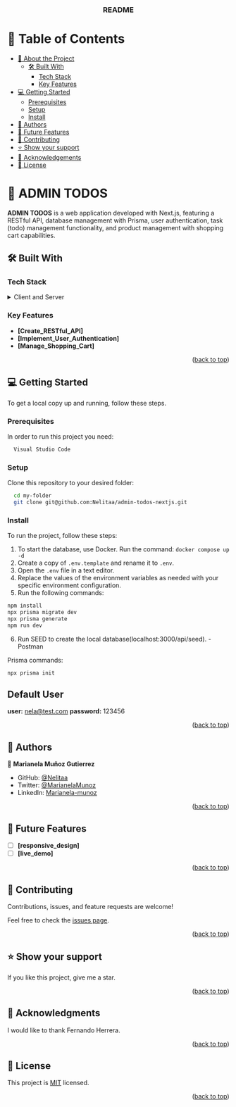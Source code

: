 <a name="readme-top"></a>

<div align="center">
  <h3><b>README</b></h3>

</div>

# 📗 Table of Contents

- [📖 About the Project](#about-project)
  - [🛠 Built With](#built-with)
    - [Tech Stack](#tech-stack)
    - [Key Features](#key-features)
- [💻 Getting Started](#getting-started)
  - [Prerequisites](#prerequisites)
  - [Setup](#setup)
  - [Install](#install)
- [👥 Authors](#authors)
- [🔭 Future Features](#future-features)
- [🤝 Contributing](#contributing)
- [⭐️ Show your support](#support)
- [🙏 Acknowledgements](#acknowledgements)
- [📝 License](#license)

# 📖 ADMIN TODOS <a name="about-project"></a>

**ADMIN TODOS** is a web application developed with Next.js, featuring a RESTful API, database management with Prisma, user authentication, task (todo) management functionality, and product management with shopping cart capabilities.

## 🛠 Built With <a name="built-with"></a>

### Tech Stack <a name="tech-stack"></a>

<details>
  <summary>Client and Server</summary>
  <ul>
    <li><a href="https://reactjs.org/">React</a></li>
    <li><a href="https://tailwindcss.com/">Tailwind CSS</a></li>
    <li><a href="https://nextjs.org/">Next.js</a></li>
  </ul>
</details>

### Key Features <a name="key-features"></a>

- **[Create_RESTful_API]**
- **[Implement_User_Authentication]**
- **[Manage_Shopping_Cart]**

<p align="right">(<a href="#readme-top">back to top</a>)</p>

## 💻 Getting Started <a name="getting-started"></a>

To get a local copy up and running, follow these steps.

### Prerequisites

In order to run this project you need:

```sh
  Visual Studio Code
```

### Setup

Clone this repository to your desired folder:

```sh
  cd my-folder
  git clone git@github.com:Nelitaa/admin-todos-nextjs.git
```

### Install

To run the project, follow these steps:

1. To start the database, use Docker. Run the command: `docker compose up -d`
2. Create a copy of `.env.template` and rename it to `.env`.
3. Open the `.env` file in a text editor.
4. Replace the values of the environment variables as needed with your specific environment configuration.
5. Run the following commands:

```sh
npm install
npx prisma migrate dev
npx prisma generate
npm run dev
```

6. Run SEED to create the local database(localhost:3000/api/seed). - Postman

Prisma commands:

```
npx prisma init
```

## Default User

**user:** nela@test.com
**password:** 123456

<p align="right">(<a href="#readme-top">back to top</a>)</p>

## 👥 Authors <a name="authors"></a>

👤 **Marianela Muñoz Gutierrez**

- GitHub: [@Nelitaa](https://github.com/Nelitaa)
- Twitter: [@MarianelaMunoz](https://twitter.com/MarianelaMunoz_)
- LinkedIn: [Marianela-munoz](https://www.linkedin.com/in/marianela-munoz/)

<p align="right">(<a href="#readme-top">back to top</a>)</p>

## 🔭 Future Features <a name="future-features"></a>

- [ ] **[responsive_design]**
- [ ] **[live_demo]**

<p align="right">(<a href="#readme-top">back to top</a>)</p>

## 🤝 Contributing <a name="contributing"></a>

Contributions, issues, and feature requests are welcome!

Feel free to check the [issues page](../../issues/).

<p align="right">(<a href="#readme-top">back to top</a>)</p>

## ⭐️ Show your support <a name="support"></a>

If you like this project, give me a star.

<p align="right">(<a href="#readme-top">back to top</a>)</p>

## 🙏 Acknowledgments <a name="acknowledgements"></a>

I would like to thank Fernando Herrera.

<p align="right">(<a href="#readme-top">back to top</a>)</p>

## 📝 License <a name="license"></a>

This project is [MIT](./MIT.md) licensed.

<p align="right">(<a href="#readme-top">back to top</a>)</p>
